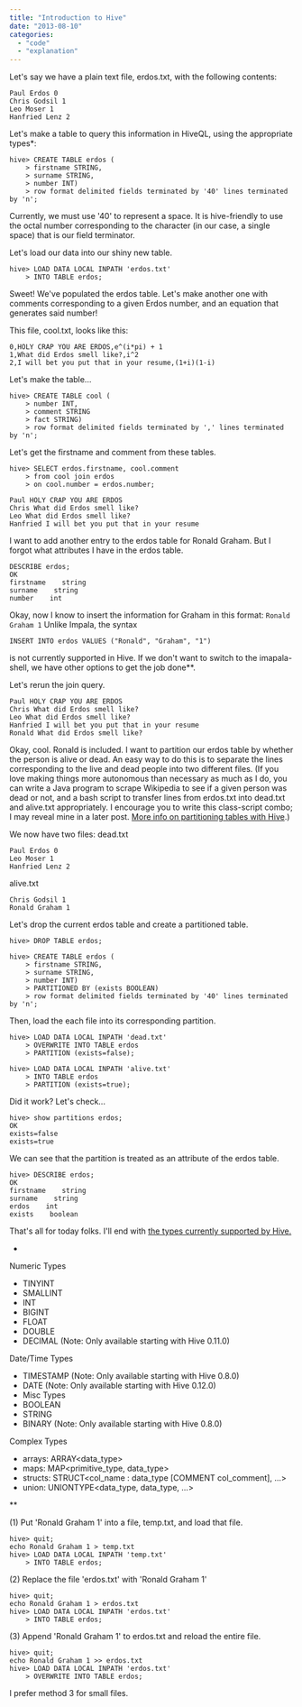 ```yaml
---
title: "Introduction to Hive"
date: "2013-08-10"
categories: 
  - "code"
  - "explanation"
---
```


Let's say we have a plain text file, erdos.txt, with the following contents:

```
Paul Erdos 0
Chris Godsil 1
Leo Moser 1
Hanfried Lenz 2 
```

Let's make a table to query this information in HiveQL, using the appropriate types*:

```
hive> CREATE TABLE erdos (
    > firstname STRING, 
    > surname STRING, 
    > number INT)
    > row format delimited fields terminated by '40' lines terminated by 'n'; 
```

Currently, we must use '40' to represent a space. It is hive-friendly to use the octal number corresponding to the character (in our case, a single space) that is our field terminator.

Let's load our data into our shiny new table.

```
hive> LOAD DATA LOCAL INPATH 'erdos.txt'
    > INTO TABLE erdos; 
```

Sweet! We've populated the erdos table. Let's make another one with comments corresponding to a given Erdos number, and an equation that generates said number!

This file, cool.txt, looks like this:

```
0,HOLY CRAP YOU ARE ERDOS,e^(i*pi) + 1
1,What did Erdos smell like?,i^2
2,I will bet you put that in your resume,(1+i)(1-i)
```

Let's make the table...

```
hive> CREATE TABLE cool (
    > number INT, 
    > comment STRING 
    > fact STRING)
    > row format delimited fields terminated by ',' lines terminated by 'n';
```

Let's get the firstname and comment from these tables.

```
hive> SELECT erdos.firstname, cool.comment         
    > from cool join erdos   
    > on cool.number = erdos.number;
```

```
Paul HOLY CRAP YOU ARE ERDOS
Chris What did Erdos smell like?
Leo What did Erdos smell like?
Hanfried I will bet you put that in your resume
```

I want to add another entry to the erdos table for Ronald Graham. But I forgot what attributes I have in the erdos table.

```
DESCRIBE erdos;
OK
firstname    string    
surname    string    
number    int  
```

Okay, now I know to insert the information for Graham in this format: `Ronald Graham 1` Unlike Impala, the syntax

```
INSERT INTO erdos VALUES ("Ronald", "Graham", "1")
```

is not currently supported in Hive. If we don't want to switch to the imapala-shell, we have other options to get the job done**.

Let's rerun the join query.

```
Paul HOLY CRAP YOU ARE ERDOS
Chris What did Erdos smell like?
Leo What did Erdos smell like?
Hanfried I will bet you put that in your resume
Ronald What did Erdos smell like?
```

Okay, cool. Ronald is included. I want to partition our erdos table by whether the person is alive or dead. An easy way to do this is to separate the lines corresponding to the live and dead people into two different files. (If you love making things more autonomous than necessary as much as I do, you can write a Java program to scrape Wikipedia to see if a given person was dead or not, and a bash script to transfer lines from erdos.txt into dead.txt and alive.txt appropriately. I encourage you to write this class-script combo; I may reveal mine in a later post. [More info on partitioning tables with Hive](http://blog.zhengdong.me/2012/02/22/hive-external-table-with-partitions).)

We now have two files: dead.txt

```
Paul Erdos 0
Leo Moser 1
Hanfried Lenz 2
```

alive.txt

```
Chris Godsil 1
Ronald Graham 1
```

Let's drop the current erdos table and create a partitioned table.

```
hive> DROP TABLE erdos;
```

```
hive> CREATE TABLE erdos (
    > firstname STRING, 
    > surname STRING, 
    > number INT)
    > PARTITIONED BY (exists BOOLEAN)
    > row format delimited fields terminated by '40' lines terminated by 'n';
```

Then, load the each file into its corresponding partition.

```
hive> LOAD DATA LOCAL INPATH 'dead.txt'
    > OVERWRITE INTO TABLE erdos
    > PARTITION (exists=false);
```

```
hive> LOAD DATA LOCAL INPATH 'alive.txt'
    > INTO TABLE erdos
    > PARTITION (exists=true);
```

Did it work? Let's check...

```
hive> show partitions erdos;
OK
exists=false
exists=true
```

We can see that the partition is treated as an attribute of the erdos table.

```
hive> DESCRIBE erdos;                      
OK
firstname    string    
surname    string    
erdos    int    
exists    boolean
```

That's all for today folks. I'll end with [the types currently supported by Hive.](http://www.google.com/url?sa=t&rct=j&q=typs%20hive&source=web&cd=1&ved=0CC8QFjAA&url=https%3A%2F%2Fcwiki.apache.org%2FHive%2Flanguagemanual-types.html&ei=1wQHUv2RLdGgyAGdqYGYAg&usg=AFQjCNFbSxAqgTsa-zlQiIqNH-ClZ4Ll8g&sig2=RFS2rV_EjKMfe6-lVjkayg&bvm=bv.50500085,d.aWc)

*

Numeric Types

- TINYINT
- SMALLINT
- INT
- BIGINT
- FLOAT
- DOUBLE
- DECIMAL (Note: Only available starting with Hive 0.11.0)

Date/Time Types

- TIMESTAMP (Note: Only available starting with Hive 0.8.0)
- DATE (Note: Only available starting with Hive 0.12.0)
- Misc Types
- BOOLEAN
- STRING
- BINARY (Note: Only available starting with Hive 0.8.0)

Complex Types

- arrays: ARRAY<data_type>
- maps: MAP<primitive_type, data_type>
- structs: STRUCT<col_name : data_type [COMMENT col_comment], ...>
- union: UNIONTYPE<data_type, data_type, ...>

**

(1) Put 'Ronald Graham 1' into a file, temp.txt, and load that file.

```
hive> quit;
echo Ronald Graham 1 > temp.txt
hive> LOAD DATA LOCAL INPATH 'temp.txt'
    > INTO TABLE erdos;
```

(2) Replace the file 'erdos.txt' with 'Ronald Graham 1'

```
hive> quit;
echo Ronald Graham 1 > erdos.txt
hive> LOAD DATA LOCAL INPATH 'erdos.txt'
    > INTO TABLE erdos;
```

(3) Append 'Ronald Graham 1' to erdos.txt and reload the entire file.

```
hive> quit;
echo Ronald Graham 1 >> erdos.txt
hive> LOAD DATA LOCAL INPATH 'erdos.txt'
    > OVERWRITE INTO TABLE erdos;
```

I prefer method 3 for small files.
